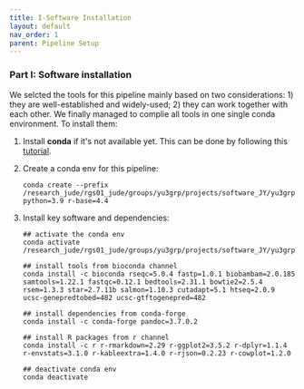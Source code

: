 ```yaml
---
title: I-Software Installation
layout: default
nav_order: 1
parent: Pipeline Setup
---
```


### Part I: Software installation

We selcted the tools for this pipeline mainly based on two considerations: 1) they are well-established and widely-used; 2) they can work together with each other. We finally managed to complie all tools in one single conda environment. To install them:

1. Install **conda** if it's not available yet. This can be done by following this [tutorial](https://www.anaconda.com/docs/getting-started/getting-started).

2. Create a conda env for this pipeline:

   ``` shell
   conda create --prefix /research_jude/rgs01_jude/groups/yu3grp/projects/software_JY/yu3grp/conda_env/bulkRNAseq_2025 python=3.9 r-base=4.4
   ```

3. Install key software and dependencies:

   ``` shell
   ## activate the conda env
   conda activate /research_jude/rgs01_jude/groups/yu3grp/projects/software_JY/yu3grp/conda_env/bulkRNAseq_2025
   
   ## install tools from bioconda channel
   conda install -c bioconda rseqc=5.0.4 fastp=1.0.1 biobambam=2.0.185 samtools=1.22.1 fastqc=0.12.1 bedtools=2.31.1 bowtie2=2.5.4 rsem=1.3.3 star=2.7.11b salmon=1.10.3 cutadapt=5.1 htseq=2.0.9 ucsc-genepredtobed=482 ucsc-gtftogenepred=482
   
   ## install dependencies from conda-forge
   conda install -c conda-forge pandoc=3.7.0.2
   
   ## install R packages from r channel
   conda install -c r r-rmarkdown=2.29 r-ggplot2=3.5.2 r-dplyr=1.1.4 r-envstats=3.1.0 r-kableextra=1.4.0 r-rjson=0.2.23 r-cowplot=1.2.0
   
   ## deactivate conda env
   conda deactivate
   ```
